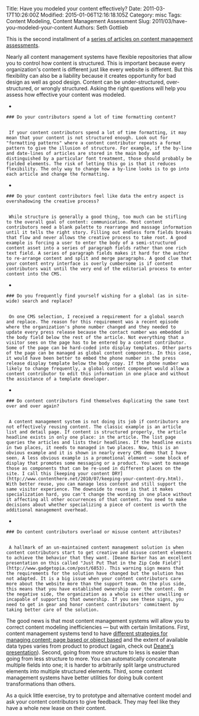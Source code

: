 Title: Have you modeled your content effectively?
Date: 2011-03-17T10:26:00Z
Modified: 2015-01-06T12:16:18.105Z
Category: misc
Tags: Content Modeling, Content Management Assessment
Slug: 2011/03/have-you-modeled-your-content
Authors: Seth Gottlieb

This is the second installment of a [series of articles on content management assessments](http://www.contenthere.net/2011/03/what-is-a-content-management-assessment.html).

  

Nearly all content management systems have flexible repositories that allow you to control how content is structured. This is important because every organization's content is different just like every website is different. But this flexibility can also be a liability because it creates opportunity for bad design as well as good design. Content can be under-structured, over-structured, or wrongly structured. Asking the right questions will help you assess how effective your content was modeled. 

   

  
 *   
    
    ### Do your contributors spend a lot of time formatting content?
    
      
     If your content contributors spend a lot of time formatting, it may mean that your content is not structured enough. Look out for "formatting patterns" where a content contributor repeats a format pattern to give the illusion of structure. For example, if the by-line and date-lines of articles are stored in the main body and distinguished by a particular font treatment, those should probably be fielded elements. The risk of letting this go is that it reduces flexibility. The only way to change how a by-line looks is to go into each article and change the formatting.  
     
  
 *   
    
    ### Do your content contributors feel like data the entry aspect is overshadowing the creative process?
    
      
     While structure is generally a good thing, too much can be stifling to the overall goal of content: communication. Most content contributors need a blank palette to rearrange and massage information until it tells the right story. Filling out endless form fields breaks that flow and never allows the creative process to take root. A good example is forcing a user to enter the body of a semi-structured content asset into a series of paragraph fields rather than one rich text field. A series of paragraph fields makes it hard for the author to re-arrange content and split and merge paragraphs. A good clue that your content entry interface is overly cumbersome is if content contributors wait until the very end of the editorial process to enter content into the CMS.  
     
  
 *   
    
    ### Do you frequently find yourself wishing for a global (as in site-wide) search and replace?
    
      
     On one CMS selection, I received a requirement for a global search and replace. The reason for this requirement was a recent episode where the organization's phone number changed and they needed to update every press release because the contact number was embedded in the body field below the rest of the article. Not everything that a visitor sees on the page has to be entered by a content contributor. Some of the page can be hard-coded into display templates. Other parts of the page can be managed as global content components. In this case, it would have been better to embed the phone number in the press release display template below the body copy. If the phone number was likely to change frequently, a global content component would allow a content contributor to edit this information in one place and without the assistance of a template developer.  
     
  
 *   
    
    ### Do content contributors find themselves duplicating the same text over and over again?
    
      
     A content management system is not doing its job if contributors are not effectively reusing content. The classic example is an article list and detail page. If content is structured properly, the article headline exists in only one place: in the article. The list page queries the articles and lists their headlines. If the headline exists in two places, it needs to managed in two places. Now, this is an obvious example and it is shown in nearly every CMS demo that I have seen. A less obvious example is a promotional element — some block of display that promotes some messaging or a product. You want to manage those as components that can be re-used in different places on the site. I call this [keeping your content DRY](http://www.contenthere.net/2010/07/keeping-your-content-dry.html). With better reuse, you can manage less content and still support the same visitor experience. The downside to reuse is that it makes specialization hard, you can't change the wording in one place without it affecting all other occurrences of that content. You need to make decisions about whether specializing a piece of content is worth the additional management overhead.   
     
  
 *   
    
    ### Do content contributors overload or misuse content attributes?
    
      
     A hallmark of an un-maintained content management solution is when content contributors start to get creative and misuse content elements to achieve the behavior that they want. [Deane Barker has an excellent presentation on this called "Just Put That in the Zip Code Field"](http://www.gadgetopia.com/post/6853). This warning sign means that the requirements for the solution have changed but the solution has not adapted. It is a big issue when your content contributors care more about the website more than the support team. On the plus side, this means that you have established ownership over the content. On the negative side, the organization as a whole is either unwilling or incapable of supporting that ownership. If you see these signs, you need to get in gear and honor content contributors' commitment by taking better care of the solution.  
     
  

  

The good news is that most content management systems will allow you to correct content modeling inefficiencies — but with certain limitations. First, content management systems tend to have [different strategies for managing content: page based or object based](http://www.contenthere.net/2009/06/pages-and-objects.html) and the extent of available data types varies from product to product (again, check out [Deane's presentation](http://www.gadgetopia.com/post/6853)). Second, going from more structure to less is easier than going from less structure to more. You can automatically concatenate multiple fields into one; it is harder to arbitrarily split large unstructured elements into multiple structured elements. Third, some content management systems have better utilities for doing bulk content transformations than others.  

As a quick little exercise, try to prototype and alternative content model and ask your content contributors to give feedback. They may feel like they have a whole new lease on their content.
